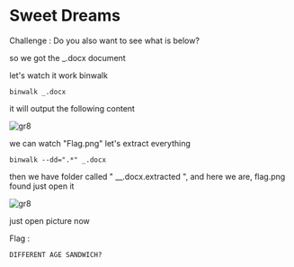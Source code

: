 # Sweet Dreams


Challenge : Do you also want to see what is below? 

so we got the _.docx document


let's watch it work binwalk 
```
binwalk _.docx
```

it will output the following content 

![gr8](https://jenaye.fr/CTF/JUNIORCTF/Sweet-Dreams/binwalk.png)

we can watch "Flag.png" let's extract everything 

```
binwalk --dd=".*" _.docx 
```

then we have folder called " __.docx.extracted ", and here we are,  flag.png found just open it
 
![gr8](https://jenaye.fr/CTF/JUNIORCTF/Sweet-Dreams/zip.png)

just open picture now

Flag :
```
DIFFERENT AGE SANDWICH?
```
